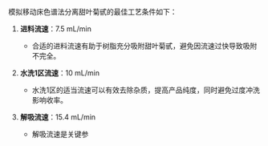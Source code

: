 

模拟移动床色谱法分离甜叶菊甙的最佳工艺条件如下：

1. **进料流速**：7.5 mL/min
   - 合适的进料流速有助于树脂充分吸附甜叶菊甙，避免因流速过快导致吸附不完全。

2. **水洗1区流速**：10 mL/min
   - 水洗1区的适当流速可以有效去除杂质，提高产品纯度，同时避免过度冲洗影响收率。

3. **解吸流速**：15.4 mL/min
   - 解吸流速是关键参
